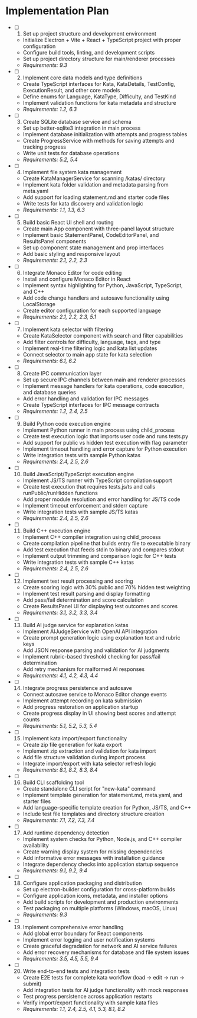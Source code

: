 # Implementation Plan

- [ ] 1. Set up project structure and development environment
  - Initialize Electron + Vite + React + TypeScript project with proper configuration
  - Configure build tools, linting, and development scripts
  - Set up project directory structure for main/renderer processes
  - _Requirements: 9.3_

- [ ] 2. Implement core data models and type definitions
  - Create TypeScript interfaces for Kata, KataDetails, TestConfig, ExecutionResult, and other core models
  - Define enums for Language, KataType, Difficulty, and TestKind
  - Implement validation functions for kata metadata and structure
  - _Requirements: 1.2, 6.3_

- [ ] 3. Create SQLite database service and schema
  - Set up better-sqlite3 integration in main process
  - Implement database initialization with attempts and progress tables
  - Create ProgressService with methods for saving attempts and tracking progress
  - Write unit tests for database operations
  - _Requirements: 5.2, 5.4_

- [ ] 4. Implement file system kata management
  - Create KataManagerService for scanning /katas/ directory
  - Implement kata folder validation and metadata parsing from meta.yaml
  - Add support for loading statement.md and starter code files
  - Write tests for kata discovery and validation logic
  - _Requirements: 1.1, 1.3, 6.3_

- [ ] 5. Build basic React UI shell and routing
  - Create main App component with three-panel layout structure
  - Implement basic StatementPanel, CodeEditorPanel, and ResultsPanel components
  - Set up component state management and prop interfaces
  - Add basic styling and responsive layout
  - _Requirements: 2.1, 2.2, 2.3_

- [ ] 6. Integrate Monaco Editor for code editing
  - Install and configure Monaco Editor in React
  - Implement syntax highlighting for Python, JavaScript, TypeScript, and C++
  - Add code change handlers and autosave functionality using LocalStorage
  - Create editor configuration for each supported language
  - _Requirements: 2.1, 2.2, 2.3, 5.1_

- [ ] 7. Implement kata selector with filtering
  - Create KataSelector component with search and filter capabilities
  - Add filter controls for difficulty, language, tags, and type
  - Implement real-time filtering logic and kata list updates
  - Connect selector to main app state for kata selection
  - _Requirements: 6.1, 6.2_

- [ ] 8. Create IPC communication layer
  - Set up secure IPC channels between main and renderer processes
  - Implement message handlers for kata operations, code execution, and database queries
  - Add error handling and validation for IPC messages
  - Create TypeScript interfaces for IPC message contracts
  - _Requirements: 1.2, 2.4, 2.5_

- [ ] 9. Build Python code execution engine
  - Implement Python runner in main process using child_process
  - Create test execution logic that imports user code and runs tests.py
  - Add support for public vs hidden test execution with flag parameter
  - Implement timeout handling and error capture for Python execution
  - Write integration tests with sample Python katas
  - _Requirements: 2.4, 2.5, 2.6_

- [ ] 10. Build JavaScript/TypeScript execution engine
  - Implement JS/TS runner with TypeScript compilation support
  - Create test execution that requires tests.js/ts and calls runPublic/runHidden functions
  - Add proper module resolution and error handling for JS/TS code
  - Implement timeout enforcement and stderr capture
  - Write integration tests with sample JS/TS katas
  - _Requirements: 2.4, 2.5, 2.6_

- [ ] 11. Build C++ execution engine
  - Implement C++ compiler integration using child_process
  - Create compilation pipeline that builds entry file to executable binary
  - Add test execution that feeds stdin to binary and compares stdout
  - Implement output trimming and comparison logic for C++ tests
  - Write integration tests with sample C++ katas
  - _Requirements: 2.4, 2.5, 2.6_

- [ ] 12. Implement test result processing and scoring
  - Create scoring logic with 30% public and 70% hidden test weighting
  - Implement test result parsing and display formatting
  - Add pass/fail determination and score calculation
  - Create ResultsPanel UI for displaying test outcomes and scores
  - _Requirements: 3.1, 3.2, 3.3, 3.4_

- [ ] 13. Build AI judge service for explanation katas
  - Implement AIJudgeService with OpenAI API integration
  - Create prompt generation logic using explanation text and rubric keys
  - Add JSON response parsing and validation for AI judgments
  - Implement rubric-based threshold checking for pass/fail determination
  - Add retry mechanism for malformed AI responses
  - _Requirements: 4.1, 4.2, 4.3, 4.4_

- [ ] 14. Integrate progress persistence and autosave
  - Connect autosave service to Monaco Editor change events
  - Implement attempt recording on kata submission
  - Add progress restoration on application startup
  - Create progress display in UI showing best scores and attempt counts
  - _Requirements: 5.1, 5.2, 5.3, 5.4_

- [ ] 15. Implement kata import/export functionality
  - Create zip file generation for kata export
  - Implement zip extraction and validation for kata import
  - Add file structure validation during import process
  - Integrate import/export with kata selector refresh logic
  - _Requirements: 8.1, 8.2, 8.3, 8.4_

- [ ] 16. Build CLI scaffolding tool
  - Create standalone CLI script for "new-kata" command
  - Implement template generation for statement.md, meta.yaml, and starter files
  - Add language-specific template creation for Python, JS/TS, and C++
  - Include test file templates and directory structure creation
  - _Requirements: 7.1, 7.2, 7.3, 7.4_

- [ ] 17. Add runtime dependency detection
  - Implement system checks for Python, Node.js, and C++ compiler availability
  - Create warning display system for missing dependencies
  - Add informative error messages with installation guidance
  - Integrate dependency checks into application startup sequence
  - _Requirements: 9.1, 9.2, 9.4_

- [ ] 18. Configure application packaging and distribution
  - Set up electron-builder configuration for cross-platform builds
  - Configure application icons, metadata, and installer options
  - Add build scripts for development and production environments
  - Test packaging on multiple platforms (Windows, macOS, Linux)
  - _Requirements: 9.3_

- [ ] 19. Implement comprehensive error handling
  - Add global error boundary for React components
  - Implement error logging and user notification systems
  - Create graceful degradation for network and AI service failures
  - Add error recovery mechanisms for database and file system issues
  - _Requirements: 3.5, 4.5, 5.5, 9.4_

- [ ] 20. Write end-to-end tests and integration tests
  - Create E2E tests for complete kata workflow (load → edit → run → submit)
  - Add integration tests for AI judge functionality with mock responses
  - Test progress persistence across application restarts
  - Verify import/export functionality with sample kata files
  - _Requirements: 1.1, 2.4, 2.5, 4.1, 5.3, 8.1, 8.2_
